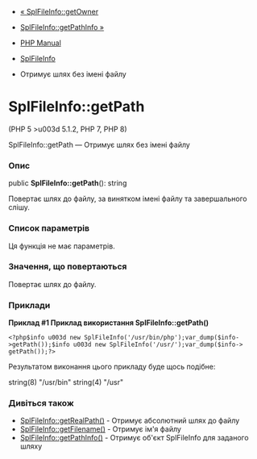 - [« SplFileInfo::getOwner](splfileinfo.getowner.md)
- [SplFileInfo::getPathInfo »](splfileinfo.getpathinfo.md)

- [PHP Manual](index.md)
- [SplFileInfo](class.splfileinfo.md)
- Отримує шлях без імені файлу

# SplFileInfo::getPath

(PHP 5 \>u003d 5.1.2, PHP 7, PHP 8)

SplFileInfo::getPath — Отримує шлях без імені файлу

### Опис

public **SplFileInfo::getPath**(): string

Повертає шлях до файлу, за винятком імені файлу та завершального слішу.

### Список параметрів

Ця функція не має параметрів.

### Значення, що повертаються

Повертає шлях до файлу.

### Приклади

**Приклад #1 Приклад використання **SplFileInfo::getPath()****

` <?php$info u003d new SplFileInfo('/usr/bin/php');var_dump($info->getPath());$info u003d new SplFileInfo('/usr/');var_dump($info-> getPath());?> `

Результатом виконання цього прикладу буде щось подібне:

string(8) "/usr/bin"
string(4) "/usr"

### Дивіться також

- [SplFileInfo::getRealPath()](splfileinfo.getrealpath.md) -
Отримує абсолютний шлях до файлу
- [SplFileInfo::getFilename()](splfileinfo.getfilename.md) -
Отримує ім'я файлу
- [SplFileInfo::getPathInfo()](splfileinfo.getpathinfo.md) -
Отримує об'єкт SplFileInfo для заданого шляху
